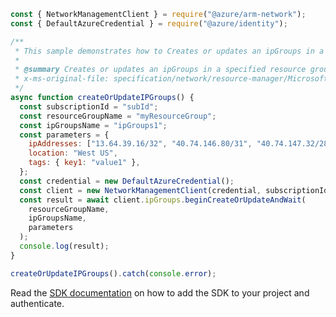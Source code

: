 ```javascript
const { NetworkManagementClient } = require("@azure/arm-network");
const { DefaultAzureCredential } = require("@azure/identity");

/**
 * This sample demonstrates how to Creates or updates an ipGroups in a specified resource group.
 *
 * @summary Creates or updates an ipGroups in a specified resource group.
 * x-ms-original-file: specification/network/resource-manager/Microsoft.Network/stable/2021-08-01/examples/IpGroupsCreate.json
 */
async function createOrUpdateIPGroups() {
  const subscriptionId = "subId";
  const resourceGroupName = "myResourceGroup";
  const ipGroupsName = "ipGroups1";
  const parameters = {
    ipAddresses: ["13.64.39.16/32", "40.74.146.80/31", "40.74.147.32/28"],
    location: "West US",
    tags: { key1: "value1" },
  };
  const credential = new DefaultAzureCredential();
  const client = new NetworkManagementClient(credential, subscriptionId);
  const result = await client.ipGroups.beginCreateOrUpdateAndWait(
    resourceGroupName,
    ipGroupsName,
    parameters
  );
  console.log(result);
}

createOrUpdateIPGroups().catch(console.error);
```

Read the [SDK documentation](https://github.com/Azure/azure-sdk-for-js/blob/%40azure%2Farm-network_28.0.0/sdk/network/arm-network/README.md) on how to add the SDK to your project and authenticate.
